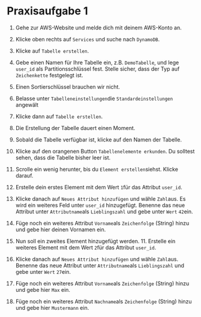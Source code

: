 # Praxisaufgabe 1

1. Gehe zur AWS-Website und melde dich mit deinem AWS-Konto an.
2. Klicke oben rechts auf `Services` und suche nach `DynamoDB`. 

3. Klicke auf `Tabelle erstellen`.

3. Gebe einen Namen für Ihre Tabelle ein, z.B. `DemoTabelle`, und lege `user_id` als Partitionsschlüssel fest. Stelle sicher, dass der Typ auf `Zeichenkette` festgelegt ist.

4. Einen Sortierschlüssel brauchen wir nicht.

5. Belasse unter `Tabelleneinstellungen`die `Standardeinstellungen` angewält

6. Klicke dann auf `Tabelle erstellen`.

7. Die Erstellung der Tabelle dauert einen Moment.

8. Sobald die Tabelle verfügbar ist, klicke auf den Namen der Tabelle.

9. Klicke auf den orangenen Button `Tabellenelemente erkunden`. Du solltest sehen, dass die Tabelle bisher leer ist.

10. Scrolle ein wenig herunter, bis du `Element erstellen`siehst. Klicke darauf.

11. Erstelle dein erstes Element mit dem Wert `1`für das Attribut `user_id`.

12. Klicke danach auf `Neues Attribut hinzufügen` und wähle `Zahl`aus. Es wird ein weiteres Feld unter `user_id` hinzugefügt. Benenne das neue Attribut unter `Attributname`als `Lieblingszahl` und gebe unter `Wert` `42`ein.

13. Füge noch ein weiteres Attribut `Vorname`als `Zeichenfolge` (String) hinzu und gebe hier deinen Vornamen ein.

14. Nun soll ein zweites Element hinzugefügt werden. 11. Erstelle ein weiteres Element mit dem Wert `2`für das Attribut `user_id`.

15. Klicke danach auf `Neues Attribut hinzufügen` und wähle `Zahl`aus. Benenne das neue Attribut unter `Attributname`als `Lieblingszahl` und gebe unter `Wert` `27`ein.

16. Füge noch ein weiteres Attribut `Vorname`als `Zeichenfolge` (String) hinzu und gebe hier `Max` ein.

16. Füge noch ein weiteres Attribut `Nachname`als `Zeichenfolge` (String) hinzu und gebe hier `Mustermann` ein.

